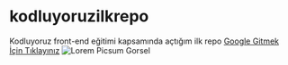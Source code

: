 # kodluyoruzilkrepo
Kodluyoruz front-end eğitimi kapsamında açtığım ilk repo
[Google Gitmek İçin Tıklayınız](https://google.com)
![Lorem Picsum Gorsel](https://picsum.photos/id/237/200/300)
